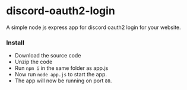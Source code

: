 # discord-oauth2-login
A simple node js express app for discord oauth2 login for your website.

### Install
- Download the source code
- Unzip the code
- Run `npm i` in the same folder as app.js
- Now run `node app.js` to start the app.
- The app will now be running on port `80`.
